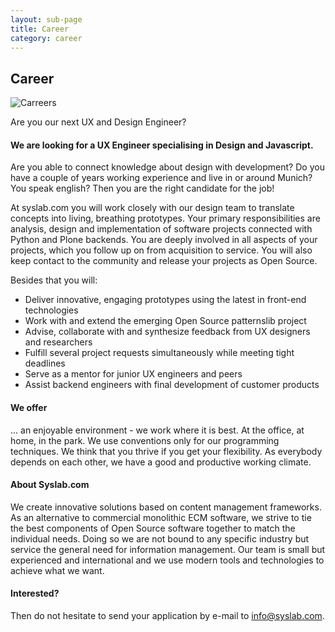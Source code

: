 ```yaml
---
layout: sub-page
title: Career
category: career
---
```


<h2>Career</h2>

<img src="/media/Careers2.png" alt="Carreers" class="illustration float-after" />
<p class="byline">Are you our next UX and Design Engineer?</p>
<h4>We are looking for a UX Engineer specialising in Design and Javascript. </h4>
<p>Are you able to connect knowledge about design with development? Do you have a couple of years working experience and live in or around Munich? You speak english? Then you are the right candidate for the job! </p>

<p>At syslab.com you will work closely with our design team to translate concepts into living, breathing prototypes. Your primary responsibilities are analysis, design and implementation of software projects connected with Python and Plone backends. You are deeply involved in all aspects of your projects, which you follow up on from acquisition to service. You will also keep contact to the community and release your projects as Open Source.</p>

<p>Besides that you will:</p>
<ul>
    <li>Deliver innovative, engaging prototypes using the latest in front-end technologies</li>
    <li>Work with and extend the emerging Open Source patternslib project</li>
    <li>Advise, collaborate with and synthesize feedback from UX designers and researchers</li>
    <li>Fulfill several project requests simultaneously while meeting tight deadlines</li>
    <li>Serve as a mentor for junior UX engineers and peers</li>
    <li>Assist backend engineers with final development of customer products</li>
</ul>


<h4>We offer</h4>
<p>... an enjoyable environment - we work where it is best. At the office, at home, in the park. We use conventions only for our programming techniques. We think that you thrive if you get your flexibility. As everybody depends on each other, we have a good and productive working climate.</p>

<h4>About Syslab.com</h4>
<p>We create innovative solutions based on content management frameworks. As an alternative to commercial monolithic ECM software, we strive to tie the best components of Open Source software together to match the individual needs. Doing so we are not bound to any specific industry but service the general need for information management. Our team is small but experienced and international and we use modern tools and technologies to achieve what we want.</p>

<h4>Interested?</h4>

<p>Then do not hesitate to send your application by e-mail to <a title="external-link" href="mailto:info@syslab.com">info@syslab.com</a>.</p>
